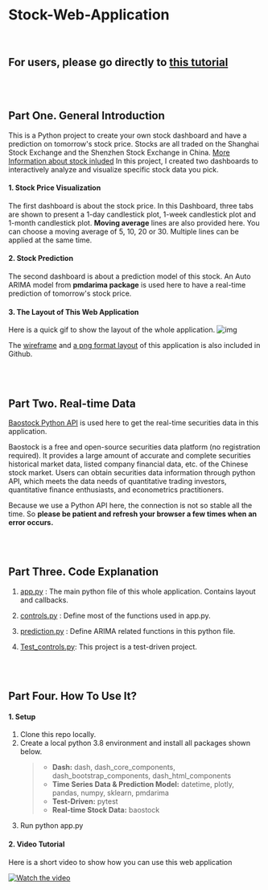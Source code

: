 # Stock-Web-Application

<br>

## For users, please go directly to [this tutorial](https://github.com/cathyzjc/stock-application/blob/main/README.md#part-four----how-to-use-it)

<br>     
          
<br>          

## Part One.  General Introduction

This is a Python project to create your own stock dashboard and have a prediction on tomorrow's stock price. Stocks are all traded on the Shanghai Stock Exchange and the Shenzhen Stock Exchange in China. [More Information about stock inluded](https://en.wikipedia.org/wiki/CSI_300_Index)
In this project, I created two dashboards to interactively analyze and visualize specific stock data you pick.

#### 1. Stock Price Visualization
The first dashboard is about the stock price. In this Dashboard, three tabs are shown to present a 1-day candlestick plot, 1-week candlestick plot and 1-month candlestick plot. **Moving average** lines are also provided here. You can choose a moving average of 5, 10, 20 or 30. Multiple lines can be applied at the same time.

#### 2. Stock Prediction
The second dashboard is about a prediction model of this stock. An Auto ARIMA model from **pmdarima package** is used here to have a real-time prediction of tomorrow's stock price. 

#### 3.  The Layout of This Web Application
Here is a quick gif to show the layout of the whole application.
![img](https://github.com/cathyzjc/stock-application/blob/main/image/layout.gif)

The [wireframe](https://github.com/cathyzjc/stock-application/blob/main/Wireframe%20of%20Stock%20Application%20.pdf) and [a png format layout](https://github.com/cathyzjc/stock-application/blob/main/stock%20-%20layout.PNG) of this application is also included in Github. 
 
 <br>
 
 <br>
 
## Part Two.   Real-time Data 

[Baostock Python API](http://baostock.com/baostock/index.php/%E9%A6%96%E9%A1%B5) is used here to get the real-time securities data in this application.

Baostock is a free and open-source securities data platform (no registration required). It provides a large amount of accurate and complete securities historical market data, listed company financial data, etc. of the Chinese stock market. 
Users can obtain securities data information through python API, which meets the data needs of quantitative trading investors, quantitative finance enthusiasts, and econometrics practitioners.

Because we use a Python API here, the connection is not so stable all the time. So **please be patient and refresh your browser a few times when an error occurs.**

<br>

<br>

## Part Three.   Code Explanation

1. [app.py](https://github.com/cathyzjc/stock-application/blob/main/app.py) : The main python file of this whole application. Contains layout and callbacks.

2. [controls.py](https://github.com/cathyzjc/stock-application/blob/main/controls.py) : Define most of the functions used in app.py.

3. [prediction.py](https://github.com/cathyzjc/stock-application/blob/main/prediction.py) : Define ARIMA related functions in this python file.

4. [Test_controls.py](https://github.com/cathyzjc/stock-application/blob/main/Test_controls.py): This project is a test-driven project. 

<br>

<br>

## Part Four.    How To Use It?

#### 1. Setup
1. Clone this repo locally.
2. Create a local python 3.8 environment and install all packages shown below.
   > - **Dash:** dash, dash_core_components, dash_bootstrap_components, dash_html_components
   > - **Time Series Data & Prediction Model:** datetime, plotly, pandas, numpy, sklearn, pmdarima
   > - **Test-Driven:** pytest
   > - **Real-time Stock Data:** baostock
3. Run python app.py

#### 2. Video Tutorial

Here is a short video to show how you can use this web application

[![Watch the video](https://github.com/cathyzjc/stock-application/blob/main/image/Stock%20Predicting%20Application.png)](https://youtu.be/EaD8qFEvQPU)
